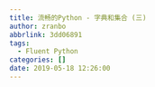 ```yaml
---
title: 流畅的Python - 字典和集合 (三)
author: zranbo
abbrlink: 3dd06891
tags:
  - Fluent Python
categories: []
date: 2019-05-18 12:26:00
---
```

